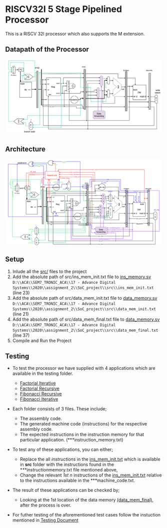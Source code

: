 # RISCV32I 5 Stage Pipelined Processor

This is a RISCV 32I processor which also supports the M extension.

## Datapath of the Processor

![Datapath](Datapath.png)

## Architecture

![Architecture](Architecture.png)

## Setup

1. Inlude all the [src/](src) files to the project
2. Add the absolute path of src/ins_mem_init.txt file to [ins_memory.sv](src/ins_memory.sv) `D:\\ACA\\SEM7_TRONIC_ACA\\17 - Advance Digital Systems\\2020\\assignment_2\\SoC_project\\src\\ins_mem_init.txt` (line 23)
3. Add the absolute path of src/data_mem_init.txt file to [data_memory.sv](src/data_memory.sv)
   `D:\\ACA\\SEM7_TRONIC_ACA\\17 - Advance Digital Systems\\2020\\assignment_2\\SoC_project\\src\\data_mem_init.txt` (line 21)
4. Add the absolute path of src/data_mem_final.txt file to [data_memory.sv](src/data_memory.sv)
   `D:\\ACA\\SEM7_TRONIC_ACA\\17 - Advance Digital Systems\\2020\\assignment_2\\SoC_project\\src\\data_mem_final.txt` (line 37)
5. Compile and Run the Project

<!-- ### Run a compiled code
1. Generate assembly code (use an online compiler)
2. Copy and paste assembly code into ./Assembly-To-Machine-Code-Risc-V/test.asm
3. Run ./Assembly-To-Machine-Code-Risc-V/A-to_M.cpp
4. Copy and paste the resultant content of MCode.mc into the ins_mem_init.txt
5. Run the RTL simulation from Quartus  -->

## Testing

- To test the processor we have supplied with 4 applications which are available in the testing folder.
  - [Factorial Iterative](testing/Factorial_iterative)
  - [Factorial Recursive](testing/Factorial_Recursive)
  - [Fibonacci Recursive](testing/Fibonacci_Recursive)
  - [Fibonacci Iterative](testing/Finonacci_iterative)
- Each folder consists of 3 files. These include;
  - The assembly code.
  - The generated machine code (instructions) for the respective assembly code.
  - The expected instructions in the instruction memory for that particular application. (\*\*\*instruction_memory.txt)
- To test any of these applications, you can either;

  - Replace the all _instructions_ in the [ins_mem_init.txt](../src/ins_mem_init.txt) which is available in **src** folder with the instructions found in the \**\*\*instruction*memory.txt file mentioned above,
  - Change the relevant _1st n_ instructions of the [ins_mem_init.txt](../src/ins_mem_init.txt) relative to the instructions available in the \*\*\*machine_code.txt.

- The result of these applications can be checked by;

  - Looking at the 1st location of the data memory [(data_mem_final)](../src/data_mem_final.txt), after the process is over.

- For futher testing of the aforementioned test cases follow the instuction mentioned in [Testing Document](testing/Readme.md)

<!-- ## Verification -->
